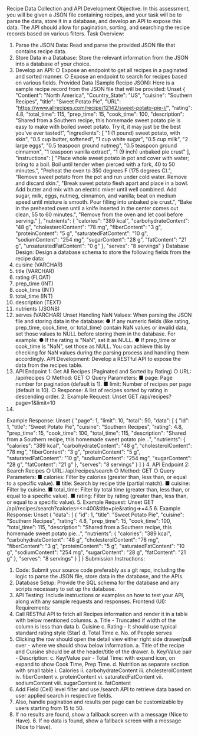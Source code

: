 Recipe Data Collection and API Development Objective: 
In this assessment, you will be given a JSON file containing recipes, and your task will be to parse the data, store it in a database, and develop an API to expose this data. The API should allow for pagination, sorting, and searching the recipe records based on various filters. 
Task Overview: 
1. Parse the JSON Data: Read and parse the provided JSON file that contains recipe data. 
2. Store Data in a Database: Store the relevant information from the JSON into a database of your choice. 
3. Develop an API: 
○ Expose an endpoint to get all recipes in a paginated and sorted manner. ○ Expose an endpoint to search for recipes based on various fields. 
Provided Data (Sample Recipe JSON): 
Here is a sample recipe record from the JSON file that will be provided: 
Unset 
{ 
"Contient": "North America", 
"Country_State": "US", 
"cuisine": "Southern Recipes", 
"title": "Sweet Potato Pie", 
"URL": 
"https://www.allrecipes.com/recipe/12142/sweet-potato-pie-i/", "rating": 4.8, 
"total_time": 115, 
"prep_time": 15, 
"cook_time": 100, 
"description": "Shared from a Southern recipe, this homemade sweet potato pie is easy to make with boiled sweet potato. Try it, it may just be the best you've ever tasted!", "ingredients": [ 
"1 (1 pound) sweet potato, with skin", 
"0.5 cup butter, softened", 
"1 cup white sugar",
"0.5 cup milk", 
"2 large eggs", 
"0.5 teaspoon ground nutmeg", 
"0.5 teaspoon ground cinnamon", 
"1 teaspoon vanilla extract", 
"1 (9 inch) unbaked pie crust" 
], 
"instructions": [ 
"Place whole sweet potato in pot and cover with water; bring to a boil. Boil until tender when pierced with a fork, 40 to 50 minutes.", 
"Preheat the oven to 350 degrees F (175 degrees C).", "Remove sweet potato from the pot and run under cold water. Remove and discard skin.", 
"Break sweet potato flesh apart and place in a bowl. Add butter and mix with an electric mixer until well combined. Add sugar, milk, eggs, nutmeg, cinnamon, and vanilla; beat on medium speed until mixture is smooth. Pour filling into unbaked pie crust.", 
"Bake in the preheated oven until a knife inserted in the center comes out clean, 55 to 60 minutes.", 
"Remove from the oven and let cool before serving." ], 
"nutrients": { 
"calories": "389 kcal", 
"carbohydrateContent": "48 g", 
"cholesterolContent": "78 mg", 
"fiberContent": "3 g", 
"proteinContent": "5 g", 
"saturatedFatContent": "10 g", 
"sodiumContent": "254 mg", 
"sugarContent": "28 g", 
"fatContent": "21 g", 
"unsaturatedFatContent": "0 g" 
}, 
"serves": "8 servings" 
} 
Database Design:
Design a database schema to store the following fields from the recipe data: 
1. cuisine (VARCHAR) 
2. title (VARCHAR) 
3. rating (FLOAT) 
4. prep_time (INT) 
5. cook_time (INT) 
6. total_time (INT) 
7. description (TEXT) 
8. nutrients (JSONB) 
9. serves (VARCHAR) 
Unset 
Handling NaN Values: 
When parsing the JSON file and storing data in the database: 
● If any numeric fields (like rating, prep_time, cook_time, or total_time) contain NaN values or invalid data, set those values to NULL before storing them in the database. 
For example: 
● If the rating is "NaN", set it as NULL. 
● If prep_time or cook_time is "NaN", set those as NULL. 
You can achieve this by checking for NaN values during the parsing process and handling them accordingly. 
API Development: 
Develop a RESTful API to expose the data from the recipes table. 
1. API Endpoint 1: Get All Recipes (Paginated and Sorted by Rating) 
○ URL: /api/recipes 
○ Method: GET 
○ Query Parameters: 
■ page: Page number for pagination (default is 1). 
■ limit: Number of recipes per page (default is 10). 
○ Response: A list of recipes sorted by rating in descending order. 2. Example Request:
Unset 
GET /api/recipes?page=1&limit=10 
3. 
Example Response: 
Unset 
{ 
"page": 1, 
"limit": 10, 
"total": 50, 
"data": [ 
{ 
"id": 1, 
"title": "Sweet Potato Pie", 
"cuisine": "Southern Recipes", 
"rating": 4.8, 
"prep_time": 15, 
"cook_time": 100, 
"total_time": 115, 
"description": "Shared from a Southern recipe, this homemade sweet potato pie...", 
"nutrients": { 
"calories": "389 kcal", 
"carbohydrateContent": "48 g", 
"cholesterolContent": "78 mg", 
"fiberContent": "3 g", 
"proteinContent": "5 g", 
"saturatedFatContent": "10 g", 
"sodiumContent": "254 mg", 
"sugarContent": "28 g", 
"fatContent": "21 g" 
}, 
"serves": "8 servings" 
} 
] 
}
4. 
API Endpoint 2: Search Recipes 
○ URL: /api/recipes/search 
○ Method: GET 
○ Query Parameters: 
■ calories: Filter by calories (greater than, less than, or equal to a specific value). 
■ title: Search by recipe title (partial match). 
■ cuisine: Filter by cuisine. 
■ total_time: Filter by total time (greater than, less than, or equal to a specific value). 
■ rating: Filter by rating (greater than, less than, or equal to a specific value). 
5. Example Request: 
Unset 
GET /api/recipes/search?calories=<=400&title=pie&rating=>=4.5 
6. 
Example Response: 
Unset 
{ 
"data": [ 
{ 
"id": 1, 
"title": "Sweet Potato Pie", 
"cuisine": "Southern Recipes", 
"rating": 4.8, 
"prep_time": 15, 
"cook_time": 100, 
"total_time": 115, 
"description": "Shared from a Southern recipe, this homemade sweet potato pie...", 
"nutrients": { 
"calories": "389 kcal", 
"carbohydrateContent": "48 g", 
"cholesterolContent": "78 mg",
"fiberContent": "3 g", 
"proteinContent": "5 g", 
"saturatedFatContent": "10 g", 
"sodiumContent": "254 mg", 
"sugarContent": "28 g", 
"fatContent": "21 g" 
}, 
"serves": "8 servings" 
} 
] 
} 
Submission Instructions: 
1. Code: Submit your source code preferably as a git repo, including the logic to parse the JSON file, store data in the database, and the APIs. 
2. Database Setup: Provide the SQL schema for the database and any scripts necessary to set up the database. 
3. API Testing: Include instructions or examples on how to test your API, along with any sample requests and responses. 
Frontend (UI): 
Requirements: 
1. Call RESTful API to fetch all Recipes information and render it in a table with below mentioned columns. 
a. Title - Truncated if width of the column is less than data 
b. Cuisine 
c. Rating - It should use typical standard rating style (Star) 
d. Total Time 
e. No. of People serves 
2. Clicking the row should open the detail view either right side drawer/pull over - where we should show below information. 
a. Title of the recipe and Cuisine should be at the header/title of the drawer. b. Key/Value pair - Description: <Actual Data> 
c. Key/Value pair - Total Time: <Actual Data> with expand icon, on expand to show Cook Time, Prep Time. 
d. Nutrition as separate section with small table 
i. Calories 
ii. carbohydrateContent 
iii. cholesterolContent 
iv. fiberContent 
v. proteinContent
vi. saturatedFatContent 
vii. sodiumContent 
viii. sugarContent 
ix. fatContent 
3. Add Field (Cell) level filter and use /search API to retrieve data based on user applied search in respective fields. 
4. Also, handle pagination and results per page can be customizable by users starting from 15 to 50. 
5. If no results are found, show a fallback screen with a message (Nice to Have). 6. If no data is found, show a fallback screen with a message (Nice to Have).
